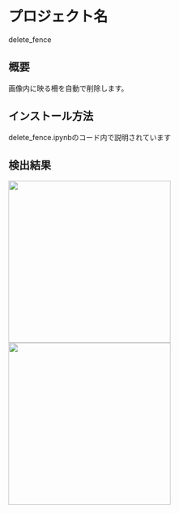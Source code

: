 # プロジェクト名

delete_fence

## 概要

画像内に映る柵を自動で削除します。

## インストール方法

delete_fence.ipynbのコード内で説明されています

## 検出結果

<img src="https://github.com/miya498/image_delete_fence/assets/100400301/80ea8dbc-5691-4b15-b5ec-05b32bea1989" width="320px">
<img src="https://github.com/miya498/image_delete_fence/assets/100400301/64e6a643-d5d8-4b2e-9f05-8b8b6160a102" width="320px">

